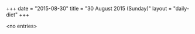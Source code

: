 +++
date = "2015-08-30"
title = "30 August 2015 (Sunday)"
layout = "daily-diet"
+++


\<no entries\>
